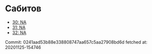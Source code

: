 # Сабитов
- [30: NA](30.md)
- [31: NA](31.md)
- [32: NA](32.md)

Commit: 0241aad53b88e338808747aa657c5aa27908bd6d
 fetched at: 20201125-154746
